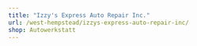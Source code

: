 ```yaml
---
title: "Izzy's Express Auto Repair Inc."
url: /west-hempstead/izzys-express-auto-repair-inc/
shop: Autowerkstatt
---
```

